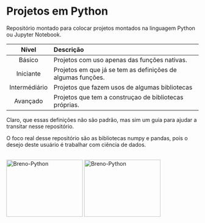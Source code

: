 # Projetos em Python

Repositório montado para colocar projetos montados na linguagem Python ou Jupyter Notebook.

Nível | Descrição 
:---: | :---
Básico | Projetos com uso apenas das funções nativas.
Iniciante | Projetos em que já se tem as definições de algumas funções.
Intermédiário | Projetos que fazem usos de algumas bibliotecas
Avançado | Projetos que tem a construçao de bibliotecas próprias.

Claro, que essas definições não são padrão, mas sim um guia para ajudar a transitar nesse repositório.

O foco real desse repositório são as bibliotecas numpy e pandas, pois o desejo deste usuário é trabalhar com ciência de dados.

<div style="display: inline_block"><br>
  
<img align="center" alt="Breno-Python" height="150" width="200" src="https://cdn.jsdelivr.net/gh/devicons/devicon/icons/numpy/numpy-original-wordmark.svg" />
<img align="center" alt="Breno-Python" height="150" width="200" src="https://cdn.jsdelivr.net/gh/devicons/devicon/icons/pandas/pandas-original-wordmark.svg" />

</div>
